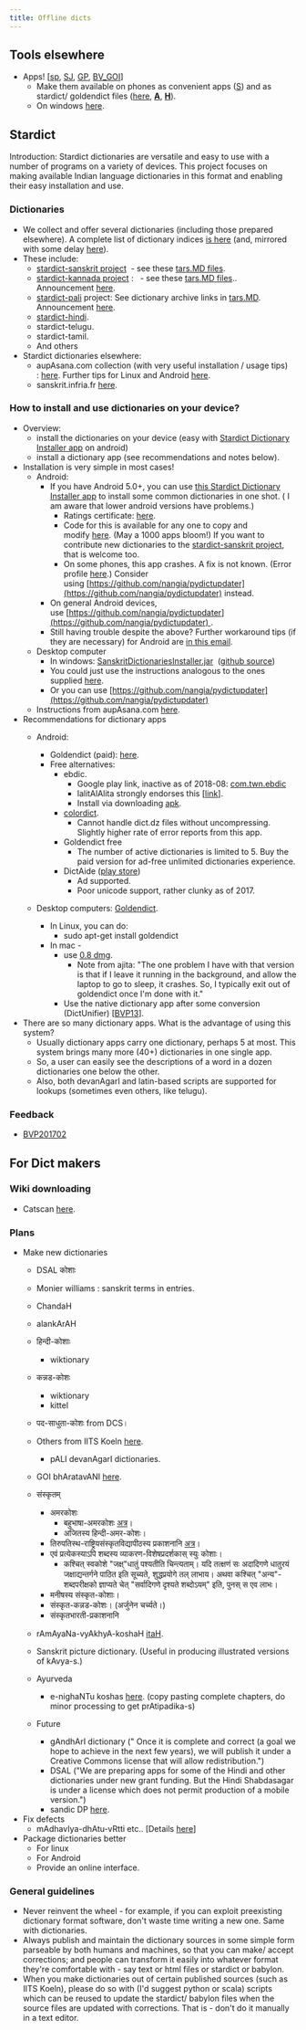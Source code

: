 ```yaml
---
title: Offline dicts
---
```


## Tools elsewhere

- Apps! \[[sp](http://sparshapps.com/), [SJ](https://play.google.com/store/apps/developer?id=Srujan+Jha), [GP](https://play.google.com/store/search?q=sanskrit&c=apps&docType=1&sp=CAFiCgoIc2Fuc2tyaXR6BRgAwAECigECCAE%3D:S:ANO1ljKT9XE), [BV_GOI](http://sanskrit.bharatavani.in/it-tools/)\]
    - Make them available on phones as convenient apps ([S](http://sparshapps.com/)) and as stardict/ goldendict files ([here](https://sites.google.com/site/sanskritcode/dictionaries), **[A](http://www.aupasana.com/stardict)**, **[H](http://sanskrit.inria.fr/goldendict.html)**).
    - On windows [here](https://sourceforge.net/projects/sandic/files/stats/timeline?dates=2012-03-01+to+2017-04-24).

## Stardict

Introduction: Stardict dictionaries are versatile and easy to use with a number of programs on a variety of devices. This project focuses on making available Indian language dictionaries in this format and enabling their easy installation and use.

### Dictionaries

- We collect and offer several dictionaries (including those prepared elsewhere). A complete list of dictionary indices [is here](https://github.com/sanskrit-coders/stardict-dictionary-updater/blob/master/dictionaryIndices.md) (and, mirrored with some delay [here](https://github.com/nangia/pydictupdater/blob/master/downloader.py#L7)).
- These include:
    - [stardict-sanskrit project](https://github.com/vvasuki/stardict-sanskrit)  \- see these [tars.MD files](https://github.com/sanskrit-coders/stardict-sanskrit/search?utf8=%E2%9C%93&q=filename%3Atars.MD). 
    - [stardict-kannada project](https://github.com/vvasuki/stardict-kannada) :   \- see these [tars.MD files](https://github.com/sanskrit-coders/stardict-pali/search?utf8=%E2%9C%93&q=filename%3Atars.MD).. Announcement [here](https://groups.google.com/forum/#!topic/sanskrit-programmers/qrYQWRU4zhU).
    - [stardict-pali](https://github.com/sanskrit-coders/stardict-pali) project: See dictionary archive links in [tars.MD](https://github.com/sanskrit-coders/stardict-pali/blob/master/en-head/tars/tars.MD). Announcement [here](https://groups.google.com/forum/#!topic/sanskrit-programmers/5XBms03IRus).
    - [stardict-hindi](https://github.com/sanskrit-coders/stardict-hindi).
    - stardict-telugu. 
    - stardict-tamil. 
    - And others
- Stardict dictionaries elsewhere:
    - aupAsana.com collection (with very useful installation / usage tips) : [here](http://www.aupasana.com/stardict). Further tips for Linux and Android [here](https://groups.google.com/d/msg/sanskrit-programmers/6kvUHtJfzQE/WrQLZeS-n_AJ).
    - sanskrit.infria.fr [here](http://sanskrit.inria.fr/goldendict.html).

    

### How to install and use dictionaries on your device?

- Overview:
    - install the dictionaries on your device (easy with [Stardict Dictionary Installer app](https://play.google.com/store/apps/details?id=sanskritcode.sanskritdictionaryupdater) on android)
    - install a dictionary app (see recommendations and notes below).
- Installation is very simple in most cases!
    - Android:
        - If you have Android 5.0+, you can use [this Stardict Dictionary Installer app](https://play.google.com/store/apps/details?id=sanskritcode.sanskritdictionaryupdater) to install some common dictionaries in one shot. ( I am aware that lower android versions have problems.)
            - Ratings certificate: [here](https://iarcweb.azurewebsites.net/Dashboard/Certificate/74e40614-671c-421e-9969-1c80da21a267).
            - Code for this is available for any one to copy and modify [here](https://github.com/sanskrit-coders/stardict-dictionary-updater). (May a 1000 apps bloom!) If you want to contribute new dictionaries to the [stardict-sanskrit project](https://github.com/vvasuki/stardict-sanskrit), that is welcome too.
            - On some phones, this app crashes. A fix is not known. (Error profile [here](http://i.imgur.com/rDuWodM.png).) Consider using [https://github.com/nangia/pydictupdater](https://github.com/nangia/pydictupdater) instead.
        - On general Android devices, use [https://github.com/nangia/pydictupdater](https://github.com/nangia/pydictupdater) .
        - Still having trouble despite the above? Further workaround tips (if they are necessary) for Android are [in this email](https://groups.google.com/d/msg/sanskrit-programmers/6kvUHtJfzQE/WrQLZeS-n_AJ).
    - Desktop computer
        - In windows: [SanskritDictionariesInstaller.jar](https://archive.org/download/SanskritDictionariesInstaller/SanskritDictionariesInstaller.jar)  ([github source](https://github.com/avinashvarna/SanskritDictionariesInstaller))
        - You could just use the instructions analogous to the ones supplied [here](https://github.com/sanskrit-coders/stardict-sanskrit/blob/master/README.md). 
        - Or you can use [https://github.com/nangia/pydictupdater](https://github.com/nangia/pydictupdater)
    - Instructions from aupAsana.com [here](http://old.aupasana.com/stardict).
- Recommendations for dictionary apps
    - Android:
        - Goldendict (paid): [here](https://play.google.com/store/apps/details?id=mobi.goldendict.android).
        - Free alternatives:
            - ebdic.
              - Google play link, inactive as of 2018-08: [com.twn.ebdic](https://play.google.com/store/apps/details?id=com.twn.ebdic)
              - lalitAlAlita strongly endorses this \[[link](https://groups.google.com/d/msg/sanskrit-programmers/z1tCiCwvk04/sU9NEdxQBQAJ)\].
              - Install via downloading [apk](https://apkpure.com/ebdic/com.twn.ebdic).
            - [colordict](https://play.google.com/store/apps/details?id=com.socialnmobile.colordict).
                - Cannot handle dict.dz files without uncompressing. Slightly higher rate of error reports from this app.
            - Goldendict free
                - The number of active dictionaries is limited to 5. Buy the paid version for ad-free unlimited dictionaries experience.
            - DictAide ([play store](https://play.google.com/store/apps/details?id=com.arjerine.dictaide&rdid=com.arjerine.dictaide))
                - Ad supported.
                - Poor unicode support, rather clunky as of 2017.  
                    
    - Desktop computers: [Goldendict](http://goldendict.org/download.php).
        - In Linux, you can do:  
            - sudo apt-get install goldendict
        - In mac -
            - use [0.8 dmg](http://downloads.sourceforge.net/goldendict/goldendict-0.8.0-macosx.dmg).
                - Note from ajita: "The one problem I have with that version is that if I leave it running in the background, and allow the laptop to go to sleep, it crashes. So, I typically exit out of goldendict once I'm done with it."
            - Use the native dictionary app after some conversion (DictUnifier) \[[BVP13](https://groups.google.com/forum/#!searchin/bvparishat/Dictunifier%7Csort:relevance/bvparishat/oAIJWNnosh8/Idx0N9rGQVgJ)\].
- There are so many dictionary apps. What is the advantage of using this system?
    - Usually dictionary apps carry one dictionary, perhaps 5 at most. This system brings many more (40+) dictionaries in one single app.
    - So, a user can easily see the descriptions of a word in a dozen dictionaries one below the other.
    - Also, both devanAgarI and latin-based scripts are supported for lookups (sometimes even others, like telugu).

  

### Feedback

*   [BVP201702](https://groups.google.com/forum/#!searchin/bvparishat/stardict%7Csort:relevance/bvparishat/HfXleEXdvWM/u8P97bbGAAAJ)  
    

## For Dict makers
### Wiki downloading

- Catscan [here](http://tools.wmflabs.org/catscan2/catscan2.php?language=sa&project=wikiquote&depth=1&categories=%E0%A4%B8%E0%A5%81%E0%A4%AD%E0%A4%BE%E0%A4%B7%E0%A4%BF%E0%A4%A4%E0%A4%BE%E0%A4%A8%E0%A4%BF&ns%5B0%5D=1&ns%5B14%5D=1&get_q=1&doit=1).
        

### Plans

- Make new dictionaries
    - DSAL कोशाः  
        
    - Monier williams : sanskrit terms in entries.
    - ChandaH
    - alankArAH
    - हिन्दी-कोशाः
        - wiktionary
    - कन्नड-कोशः
        - wiktionary
        - kittel
    - पद-साधुता-कोशः from DCS।  
        
    - Others from IITS Koeln [here](http://www.sanskrit-lexicon.uni-koeln.de/index.html).
        - pALI devanAgarI dictionaries.
    - GOI bhAratavANI [here](http://bharatavani.in/dictionary-surf/?did=2&letter=%E0%A4%85&start=0&language=Hindi).
    - संस्कृतम्
        - अमरकोशः
            - बहुभाषा-अमरकोशः [अत्र](http://sanskrit.jnu.ac.in/amara/viewdata.jsp?varga=27)।
            - अजितस्य हिन्दी-अमर-कोशः।
        - तिरुपतिस्थ-राष्ट्रियसंस्कृतविद्यापीठस्य प्रकाशनानि [अत्र](http://www.wilbourhall.org/sansknet/)।
        - ए​वं प्र​त्येकस्याऽपि शब्दस्य व्याकरण-विशेषप्रदर्शकास् स्युः कोशाः। 
            - कश्चित् स्वकोशे "जक्ष्"धातुं पश्यतीति चिन्त्यताम्। यदि तत्क्षणं सः अदादिगणे धातुरयं जक्षाद्यन्तर्गने पाठित इति सूच्यते, शुद्धप्रयोगे तल् लाभाय। अथवा कश्चित् "अन्य"-शब्दपरीक्षको ज्ञाप्यते चेत् "सर्वादिगणे दृश्यते शब्दोऽयम्" इति, पुनस् स एव लाभः।
        - मनीषस्य संस्कृत-कोशाः।
        - संस्कृत-कन्नड-कोशः। (अर्जुनेन चर्च्यते।)
        - संस्कृतभारती-प्रकाशनानि
    - rAmAyaNa-vyAkhyA-koshaH [itaH](http://www.valmiki.iitk.ac.in/content?field_kanda_tid=1&field_sarga_value=1&field_sloka_value=78&language=dv&enable_contplay=1&sckt=1&scgr=1&scty=1&scaa=1&scmt=1&scnb=1&scss=1).
    - Sanskrit picture dictionary. (Useful in producing illustrated versions of kAvya-s.)
    - Ayurveda
        - e-nighaNTu koshas [here](http://niimh.nic.in/ebooks/e-Nighantu/?mod=read). (copy pasting complete chapters, do minor processing to get prAtipadika-s)
    - Future
        - gAndhArI dictionary (" Once it is complete and correct (a goal we hope to achieve in the next few years), we will publish it under a Creative Commons license that will allow redistribution.")
        - DSAL ("We are preparing apps for some of the Hindi and other dictionaries under new grant funding. But the Hindi Shabdasagar is under a license which does not permit production of a mobile version.")
        - sandic DP [here](https://sourceforge.net/projects/dhatu-patha/files/sources/).
- Fix defects
    - mAdhavIya-dhAtu-vRtti etc.. \[Details [here](https://groups.google.com/forum/#!topic/samskrita/Lv8pWfV1ZAw)\]
- Package dictionaries better
    - For linux
    - For Android
    - Provide an online interface.


### General guidelines


- Never reinvent the wheel - for example, if you can exploit preexisting dictionary format software, don't waste time writing a new one. Same with dictionaries.
- Always publish and maintain the dictionary sources in some simple form parseable by both humans and machines, so that you can make/ accept corrections; and people can transform it easily into whatever format they're comfortable with - say text or html files or stardict or babylon.
- When you make dictionaries out of certain published sources (such as IITS Koeln), please do so with (I'd suggest python or scala) scripts which can be reused to update the stardict/ babylon files when the source files are updated with corrections. That is - don't do it manually in a text editor.

